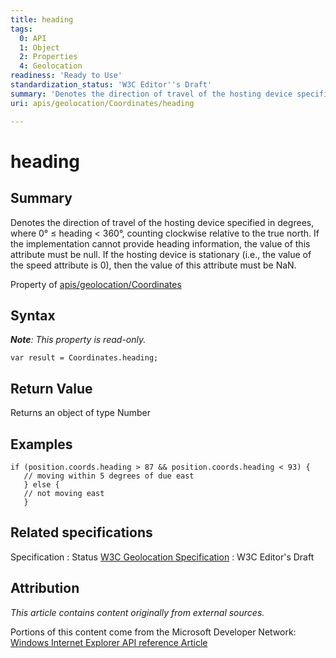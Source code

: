 ```yaml
---
title: heading
tags:
  0: API
  1: Object
  2: Properties
  4: Geolocation
readiness: 'Ready to Use'
standardization_status: 'W3C Editor''s Draft'
summary: 'Denotes the direction of travel of the hosting device specified in degrees, where 0° ≤ heading < 360°, counting clockwise relative to the true north. If the implementation cannot provide heading information, the value of this attribute must be null. If the hosting device is stationary (i.e., the value of the speed attribute is 0), then the value of this attribute must be NaN.'
uri: apis/geolocation/Coordinates/heading

---
```

# heading

## Summary

Denotes the direction of travel of the hosting device specified in degrees, where 0° ≤ heading \< 360°, counting clockwise relative to the true north. If the implementation cannot provide heading information, the value of this attribute must be null. If the hosting device is stationary (i.e., the value of the speed attribute is 0), then the value of this attribute must be NaN.

<span data-meta="applies_to" data-type="key">Property of <span data-type="value">[apis/geolocation/Coordinates](/apis/geolocation/Coordinates)</span></span>

## Syntax

***Note**: This property is read-only.*

``` {.js}
var result = Coordinates.heading;
```

## Return Value

<span data-meta="return" data-type="key">Returns an object of type <span data-type="value">Number</span></span>

## Examples

``` {.js}
if (position.coords.heading > 87 && position.coords.heading < 93) {
   // moving within 5 degrees of due east
   } else {
   // not moving east
   }
```

## Related specifications

Specification
:   Status
[W3C Geolocation Specification](http://dev.w3.org/geo/api/spec-source.html)
:   W3C Editor's Draft

## Attribution

*This article contains content originally from external sources.*

Portions of this content come from the Microsoft Developer Network: [Windows Internet Explorer API reference Article](http://msdn.microsoft.com/en-us/library/ie/hh828809%28v=vs.85%29.aspx)

